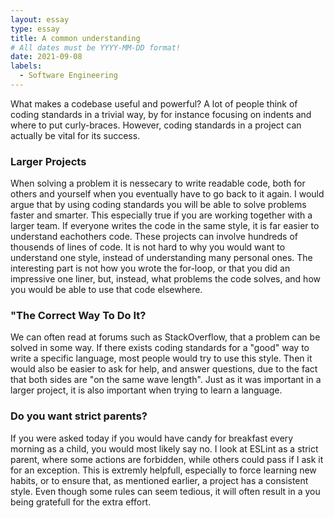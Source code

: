 ```yaml
---
layout: essay
type: essay
title: A common understanding
# All dates must be YYYY-MM-DD format!
date: 2021-09-08
labels:
  - Software Engineering
---
```


What makes a codebase useful and powerful? A lot of people think of coding standards in a trivial way, by for instance focusing on indents and where to put curly-braces. However, coding standards in a project can actually be vital for its success. 

### Larger Projects
When solving a problem it is nessecary to write readable code, both for others and yourself when you eventually have to go back to it again. I would argue that by using coding standards you will be able to solve problems faster and smarter. This especially true if you are working together with a larger team. If everyone writes the code in the same style, it is far easier to understand eachothers code. These projects can involve hundreds of thousends of lines of code. It is not hard to why you would want to understand one style, instead of understanding many personal ones. The interesting part is not how you wrote the for-loop, or that you did an impressive one liner, but, instead, what problems the code solves, and how you would be able to use that code elsewhere.   

### "The Correct Way To Do It?
We can often read at forums such as StackOverflow, that a problem can be solved in some way. If there exists coding standards for a "good" way to write a specific language, most people would try to use this style. Then it would also be easier to ask for help, and answer questions, due to the fact that both sides are "on the same wave length". Just as it was important in a larger project, it is also important when trying to learn a language.

### Do you want strict parents?
If you were asked today if you would have candy for breakfast every morning as a child, you would most likely say no. I look at ESLint as a strict parent, where some actions are forbidden, while others could pass if I ask it for an exception. This is extremly helpfull, especially to force learning new habits, or to ensure that, as mentioned earlier, a project has a consistent style. Even though some rules can seem tedious, it will often result in a you being gratefull for the extra effort.  
